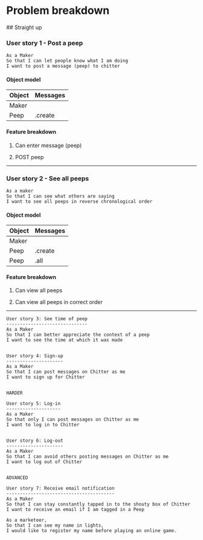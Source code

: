 # Problem breakdown

## Straight up

### User story 1 - Post a peep

```
As a Maker
So that I can let people know what I am doing  
I want to post a message (peep) to chitter
```


#### Object model

Object | Messages
--------------- | --------------------
Maker | 
Peep | .create


#### Feature breakdown

1. Can enter message (peep)

2. POST peep


------

### User story 2 - See all peeps

```
As a maker
So that I can see what others are saying  
I want to see all peeps in reverse chronological order
```


#### Object model

Object | Messages
--------------- | --------------------
Maker | 
Peep | .create
Peep | .all


#### Feature breakdown

1. Can view all peeps

2. Can view all peeps in correct order


------



```
User story 3: See time of peep
------------------------------
As a Maker
So that I can better appreciate the context of a peep
I want to see the time at which it was made


User story 4: Sign-up
---------------------
As a Maker
So that I can post messages on Chitter as me
I want to sign up for Chitter


HARDER

User story 5: Log-in
--------------------
As a Maker
So that only I can post messages on Chitter as me
I want to log in to Chitter


User story 6: Log-out
---------------------
As a Maker
So that I can avoid others posting messages on Chitter as me
I want to log out of Chitter


ADVANCED

User story 7: Receive email notification
----------------------------------------
As a Maker
So that I can stay constantly tapped in to the shouty box of Chitter
I want to receive an email if I am tagged in a Peep
```

```
As a marketeer,
So that I can see my name in lights,
I would like to register my name before playing an online game.
```

